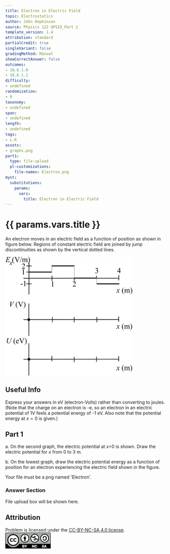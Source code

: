 ```yaml
---
title: Electron in Electric Field
topic: Electrostatics
author: John Hopkinson
source: Physics 122 GPSIX_Part 2
template_version: 1.4
attribution: standard
partialCredit: true
singleVariant: false
gradingMethod: Manual
showCorrectAnswer: false
outcomes:
- 18.6.1.0
- 18.6.1.1
difficulty:
- undefined
randomization:
- 0
taxonomy:
- undefined
span:
- undefined
length:
- undefined
tags:
- L.K
assets:
- graphs.png
part1:
  type: file-upload
  pl-customizations:
    file-names: Electron.png
myst:
  substitutions:
    params:
      vars:
        title: Electron in Electric Field
---
```

# {{ params.vars.title }}
An electron moves in an electric field as a function of position as shown in figure below. Regions of constant electric field are joined by jump discontinuities as shown by the vertical dotted lines.

<img src="graphs.png" width="400">

## Useful Info

Express your answers in eV (electron-Volts) rather than converting to joules. (Note that the charge on an electron is -e, so an electron in an electric potential of $1$V feels a potential energy of -1 eV.  Also note that the potential energy at $x = 0$ is given.)

## Part 1

a. On the second graph, the electric potential at $x$=0 is shown.  Draw the electric potential for $x$ from 0 to 3 m.

b. On the lowest graph, draw the electric potential energy as a function of position for an electron experiencing the electric field shown in the figure.

Your file must be a png named 'Electron'.

### Answer Section

File upload box will be shown here.

## Attribution

Problem is licensed under the [CC-BY-NC-SA 4.0 license](https://creativecommons.org/licenses/by-nc-sa/4.0/).<br> ![The Creative Commons 4.0 license requiring attribution-BY, non-commercial-NC, and share-alike-SA license.](https://raw.githubusercontent.com/firasm/bits/master/by-nc-sa.png)